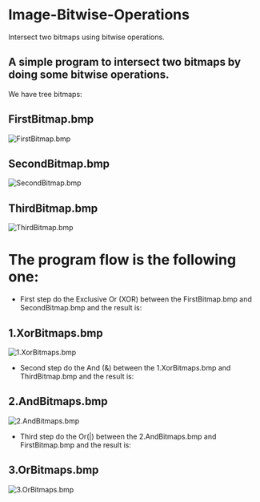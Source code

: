 # Image-Bitwise-Operations
Intersect two bitmaps using bitwise operations.

## A simple program to intersect two bitmaps by doing some bitwise operations.
We have tree bitmaps:
## FirstBitmap.bmp
![FirstBitmap.bmp](https://raw.githubusercontent.com/MateiEduardPetrisor/Image-Bitwise-Operations/master/Image%20Bitwise%20Operations/FirstBitmap.bmp "FirstBitmap.bmp")
## SecondBitmap.bmp
![SecondBitmap.bmp](https://raw.githubusercontent.com/MateiEduardPetrisor/Image-Bitwise-Operations/master/Image%20Bitwise%20Operations/SecondBitmap.bmp "SecondBitmap.bmp")
## ThirdBitmap.bmp
![ThirdBitmap.bmp](https://raw.githubusercontent.com/MateiEduardPetrisor/Image-Bitwise-Operations/master/Image%20Bitwise%20Operations/ThirdBitmap.bmp "ThirdBitmap.bmp")
# The program flow is the following one:
- First step do the Exclusive Or (XOR) between the FirstBitmap.bmp and SecondBitmap.bmp and the result is:
## 1.XorBitmaps.bmp 
![1.XorBitmaps.bmp](https://raw.githubusercontent.com/MateiEduardPetrisor/Image-Bitwise-Operations/master/Image%20Bitwise%20Operations/1.XorBitmaps.bmp "1.XorBitmaps.bmp")
- Second step do the And (&) between the 1.XorBitmaps.bmp and ThirdBitmap.bmp and the result is:
## 2.AndBitmaps.bmp
![2.AndBitmaps.bmp](https://raw.githubusercontent.com/MateiEduardPetrisor/Image-Bitwise-Operations/master/Image%20Bitwise%20Operations/2.AndBitmaps.bmp "2.AndBitmaps.bmp")
- Third step do the Or(|) between the 2.AndBitmaps.bmp and FirstBitmap.bmp and the result is:
## 3.OrBitmaps.bmp
![3.OrBitmaps.bmp](https://raw.githubusercontent.com/MateiEduardPetrisor/Image-Bitwise-Operations/master/Image%20Bitwise%20Operations/3.OrBitmaps.bmp "3.OrBitmaps.bmp")
